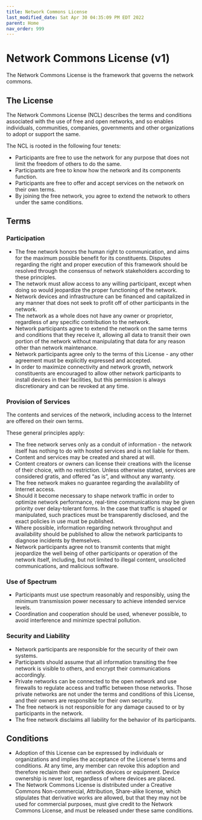 ```yaml
---
title: Network Commons License
last_modified_date: Sat Apr 30 04:35:09 PM EDT 2022
parent: Home
nav_order: 999
---
```


# Network Commons License (v1)

The Network Commons License is the framework that governs the network commons.

## The License

The Network Commons License (NCL) describes the terms and conditions associated with the use of free and open networks, and so enables individuals, communities, companies, governments and other organizations to adopt or support the same.

The NCL is rooted in the following four tenets:

- Participants are free to use the network for any purpose that does not limit the freedom of
others to do the same.
- Participants are free to know how the network and its components function.
- Participants are free to offer and accept services on the network on their own terms.
- By joining the free network, you agree to extend the network to others under the same
conditions.

## Terms

### Participation

- The free network honors the human right to communication, and aims for the maximum possible benefit for its constituents. Disputes regarding the right and proper execution of this framework should be resolved through the consensus of network stakeholders according to these principles.
- The network must allow access to any willing participant, except when doing so would jeopardize the proper functioning of the network.
- Network devices and infrastructure can be financed and capitalized in any manner that does not seek to profit off of other participants in the network.
- The network as a whole does not have any owner or proprietor, regardless of any specific contribution to the network.
- Network participants agree to extend the network on the same terms and conditions that they receive it, allowing all data to transit their own portion of the network without manipulating that data for any reason other than network maintenance.
- Network participants agree only to the terms of this License - any other agreement must be explicitly expressed and accepted.
- In order to maximize connectivity and network growth, network constituents are encouraged to allow other network participants to install devices in their facilities, but this permission is always discretionary and can be revoked at any time.

### Provision of Services

The contents and services of the network, including access to the Internet are offered on their own terms.

These general principles apply:

- The free network serves only as a conduit of information - the network itself has nothing to do with hosted services and is not liable for them.
- Content and services may be created and shared at will.
- Content creators or owners can license their creations with the license of their choice, with no restriction. Unless otherwise stated, services are considered gratis, and offered “as is”, and without any warranty.
- The free network makes no guarantee regarding the availability of Internet access.
- Should it become necessary to shape network traffic in order to optimize network performance, real-time communications may be given priority over delay-tolerant forms. In the case that traffic is shaped or manipulated, such practices must be transparently disclosed, and the exact policies in use must be published.
- Where possible, information regarding network throughput and availability should be published to allow the network participants to diagnose incidents by themselves.
- Network participants agree not to transmit contents that might jeopardize the well being of other participants or operation of the network itself, including, but not limited to illegal content, unsolicited communications, and malicious software.

### Use of Spectrum

- Participants must use spectrum reasonably and responsibly, using the minimum transmission power necessary to achieve intended service levels.
- Coordination and cooperation should be used, whenever possible, to avoid interference and minimize spectral pollution.

### Security and Liability

- Network participants are responsible for the security of their own systems.
- Participants should assume that all information transiting the free network is visible to others, and encrypt their communications accordingly.
- Private networks can be connected to the open network and use firewalls to regulate access and traffic between those networks. Those private networks are not under the terms and conditions of this License, and their owners are responsible for their own security.
- The free network is not responsible for any damage caused to or by participants in the network.
- The free network disclaims all liability for the behavior of its participants.

## Conditions

- Adoption of this License can be expressed by individuals or organizations and implies the acceptance of the License's terms and conditions. At any time, any member can revoke this adoption and therefore reclaim their own network devices or equipment. Device ownership is never lost, regardless of where devices are placed.
- The Network Commons License is distributed under a Creative Commons Non-commercial, Attribution, Share-alike license, which stipulates that derivative works are allowed, but that they may not be used for commercial purposes, must give credit to the Network Commons License, and must be released under these same conditions.
